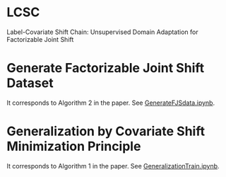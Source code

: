 # LCSC
Label-Covariate Shift Chain: Unsupervised Domain Adaptation for Factorizable Joint Shift

# Generate Factorizable Joint Shift Dataset
It corresponds to Algorithm 2 in the paper. See [GenerateFJSdata.ipynb](https://github.com/Anonymous-user-code/LCSC/blob/main/GenerateFJSdata.ipynb).

# Generalization by Covariate Shift Minimization Principle
It corresponds to Algorithm 1 in the paper. See [GeneralizationTrain.ipynb](https://github.com/Anonymous-user-code/LCSC/blob/main/GeneralizationTrain.ipynb).
